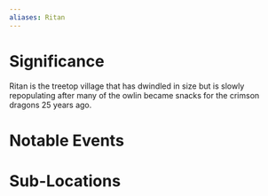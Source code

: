 ```yaml
---
aliases: Ritan
---
```

# Significance
Ritan is the treetop village that has dwindled in size but is slowly repopulating after many of the owlin became snacks for the crimson dragons 25 years ago.
# Notable Events

# Sub-Locations
